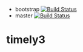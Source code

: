 * bootstrap [![Build Status](https://travis-ci.org/eagafonov/timely3.svg?branch=bootstrap)](https://travis-ci.org/eagafonov/timely3)
* master [![Build Status](https://travis-ci.org/eagafonov/timely3.svg?branch=master)](https://travis-ci.org/eagafonov/timely3)

# timely3
